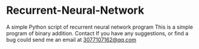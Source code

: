 # Recurrent-Neural-Network
A simple Python script of recurrent neural network program
This is a simple program of binary addition.
Contact If you have any suggestions, or find a bug could send me an email at 3077107162@qq.com
